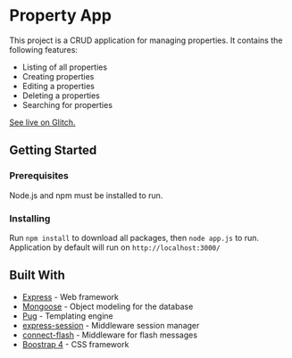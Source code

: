 # Property App

This project is a CRUD application for managing properties. It contains the following features:

* Listing of all properties
* Creating properties
* Editing a properties
* Deleting a properties
* Searching for properties

[See live on Glitch.](https://property-app.glitch.me/)

## Getting Started

### Prerequisites

Node.js and npm must be installed to run.

### Installing

Run `npm install` to download all packages, then `node app.js` to run. Application by default will run on `http://localhost:3000/`

## Built With

* [Express](https://nodejs.org/en/) - Web framework
* [Mongoose](http://mongoosejs.com/) - Object modeling for the database
* [Pug](https://pugjs.org/) - Templating engine
* [express-session](https://github.com/expressjs/session) - Middleware session manager
* [connect-flash](https://github.com/jaredhanson/connect-flash) - Middleware for flash messages
* [Boostrap 4](https://getbootstrap.com/) - CSS framework
